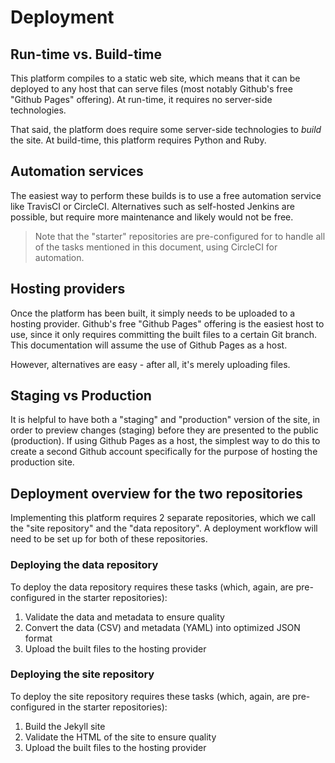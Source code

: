 <h1>Deployment</h1>

## Run-time vs. Build-time

This platform compiles to a static web site, which means that it can be deployed to any host that can serve files (most notably Github's free "Github Pages" offering). At run-time, it requires no server-side technologies.

That said, the platform does require some server-side technologies to *build* the site. At build-time, this platform requires Python and Ruby.

## Automation services

The easiest way to perform these builds is to use a free automation service like TravisCI or CircleCI. Alternatives such as self-hosted Jenkins are possible, but require more maintenance and likely would not be free.

> Note that the "starter" repositories are pre-configured for to handle all of
> the tasks mentioned in this document, using CircleCI for automation.

## Hosting providers

Once the platform has been built, it simply needs to be uploaded to a hosting provider. Github's free "Github Pages" offering is the easiest host to use, since it only requires committing the built files to a certain Git branch. This documentation will assume the use of Github Pages as a host.

However, alternatives are easy - after all, it's merely uploading files.

## Staging vs Production

It is helpful to have both a "staging" and "production" version of the site, in order to preview changes (staging) before they are presented to the public (production). If using Github Pages as a host, the simplest way to do this to create a second Github account specifically for the purpose of hosting the production site.

## Deployment overview for the two repositories

Implementing this platform requires 2 separate repositories, which we call the "site repository" and the "data repository". A deployment workflow will need to be set up for both of these repositories.

### Deploying the data repository

To deploy the data repository requires these tasks (which, again, are pre-configured in the starter repositories):

1. Validate the data and metadata to ensure quality
1. Convert the data (CSV) and metadata (YAML) into optimized JSON format
1. Upload the built files to the hosting provider

### Deploying the site repository

To deploy the site repository requires these tasks (which, again, are pre-configured in the starter repositories):

1. Build the Jekyll site
1. Validate the HTML of the site to ensure quality
1. Upload the built files to the hosting provider
